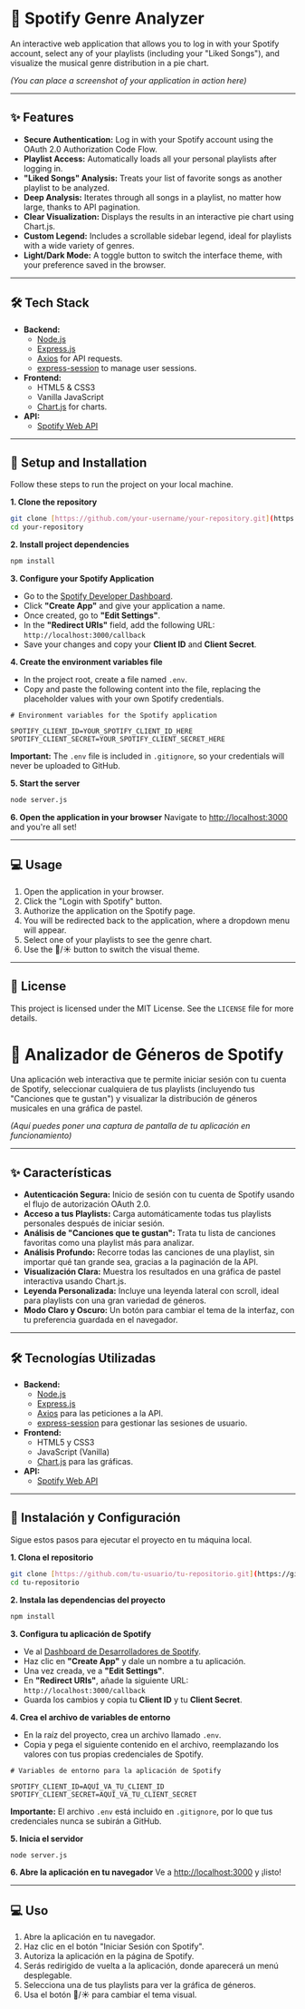 # 🎵 Spotify Genre Analyzer

An interactive web application that allows you to log in with your Spotify account, select any of your playlists (including your "Liked Songs"), and visualize the musical genre distribution in a pie chart.


*(You can place a screenshot of your application in action here)*

---

## ✨ Features

* **Secure Authentication:** Log in with your Spotify account using the OAuth 2.0 Authorization Code Flow.
* **Playlist Access:** Automatically loads all your personal playlists after logging in.
* **"Liked Songs" Analysis:** Treats your list of favorite songs as another playlist to be analyzed.
* **Deep Analysis:** Iterates through all songs in a playlist, no matter how large, thanks to API pagination.
* **Clear Visualization:** Displays the results in an interactive pie chart using Chart.js.
* **Custom Legend:** Includes a scrollable sidebar legend, ideal for playlists with a wide variety of genres.
* **Light/Dark Mode:** A toggle button to switch the interface theme, with your preference saved in the browser.

---

## 🛠️ Tech Stack

* **Backend:**
    * [Node.js](https://nodejs.org/)
    * [Express.js](https://expressjs.com/)
    * [Axios](https://axios-http.com/) for API requests.
    * [express-session](https://www.npmjs.com/package/express-session) to manage user sessions.
* **Frontend:**
    * HTML5 & CSS3
    * Vanilla JavaScript
    * [Chart.js](https://www.chartjs.org/) for charts.
* **API:**
    * [Spotify Web API](https://developer.spotify.com/documentation/web-api)

---

## 🚀 Setup and Installation

Follow these steps to run the project on your local machine.

**1. Clone the repository**
```bash
git clone [https://github.com/your-username/your-repository.git](https://github.com/your-username/your-repository.git)
cd your-repository
```

**2. Install project dependencies**
```bash
npm install
```

**3. Configure your Spotify Application**
* Go to the [Spotify Developer Dashboard](https://developer.spotify.com/dashboard/).
* Click **"Create App"** and give your application a name.
* Once created, go to **"Edit Settings"**.
* In the **"Redirect URIs"** field, add the following URL: `http://localhost:3000/callback`
* Save your changes and copy your **Client ID** and **Client Secret**.

**4. Create the environment variables file**
* In the project root, create a file named `.env`.
* Copy and paste the following content into the file, replacing the placeholder values with your own Spotify credentials.

```env
# Environment variables for the Spotify application

SPOTIFY_CLIENT_ID=YOUR_SPOTIFY_CLIENT_ID_HERE
SPOTIFY_CLIENT_SECRET=YOUR_SPOTIFY_CLIENT_SECRET_HERE
```
**Important:** The `.env` file is included in `.gitignore`, so your credentials will never be uploaded to GitHub.

**5. Start the server**
```bash
node server.js
```

**6. Open the application in your browser**
Navigate to [http://localhost:3000](http://localhost:3000) and you're all set!

---

## 💻 Usage

1.  Open the application in your browser.
2.  Click the "Login with Spotify" button.
3.  Authorize the application on the Spotify page.
4.  You will be redirected back to the application, where a dropdown menu will appear.
5.  Select one of your playlists to see the genre chart.
6.  Use the 🌙/☀️ button to switch the visual theme.

---

## 📄 License

This project is licensed under the MIT License. See the `LICENSE` file for more details.

# 🎵 Analizador de Géneros de Spotify

Una aplicación web interactiva que te permite iniciar sesión con tu cuenta de Spotify, seleccionar cualquiera de tus playlists (incluyendo tus "Canciones que te gustan") y visualizar la distribución de géneros musicales en una gráfica de pastel.


*(Aquí puedes poner una captura de pantalla de tu aplicación en funcionamiento)*

---

## ✨ Características

* **Autenticación Segura:** Inicio de sesión con tu cuenta de Spotify usando el flujo de autorización OAuth 2.0.
* **Acceso a tus Playlists:** Carga automáticamente todas tus playlists personales después de iniciar sesión.
* **Análisis de "Canciones que te gustan":** Trata tu lista de canciones favoritas como una playlist más para analizar.
* **Análisis Profundo:** Recorre todas las canciones de una playlist, sin importar qué tan grande sea, gracias a la paginación de la API.
* **Visualización Clara:** Muestra los resultados en una gráfica de pastel interactiva usando Chart.js.
* **Leyenda Personalizada:** Incluye una leyenda lateral con scroll, ideal para playlists con una gran variedad de géneros.
* **Modo Claro y Oscuro:** Un botón para cambiar el tema de la interfaz, con tu preferencia guardada en el navegador.

---

## 🛠️ Tecnologías Utilizadas

* **Backend:**
    * [Node.js](https://nodejs.org/)
    * [Express.js](https://expressjs.com/)
    * [Axios](https://axios-http.com/) para las peticiones a la API.
    * [express-session](https://www.npmjs.com/package/express-session) para gestionar las sesiones de usuario.
* **Frontend:**
    * HTML5 y CSS3
    * JavaScript (Vanilla)
    * [Chart.js](https://www.chartjs.org/) para las gráficas.
* **API:**
    * [Spotify Web API](https://developer.spotify.com/documentation/web-api)

---

## 🚀 Instalación y Configuración

Sigue estos pasos para ejecutar el proyecto en tu máquina local.

**1. Clona el repositorio**
```bash
git clone [https://github.com/tu-usuario/tu-repositorio.git](https://github.com/tu-usuario/tu-repositorio.git)
cd tu-repositorio
```

**2. Instala las dependencias del proyecto**
```bash
npm install
```

**3. Configura tu aplicación de Spotify**
* Ve al [Dashboard de Desarrolladores de Spotify](https://developer.spotify.com/dashboard/).
* Haz clic en **"Create App"** y dale un nombre a tu aplicación.
* Una vez creada, ve a **"Edit Settings"**.
* En **"Redirect URIs"**, añade la siguiente URL: `http://localhost:3000/callback`
* Guarda los cambios y copia tu **Client ID** y tu **Client Secret**.

**4. Crea el archivo de variables de entorno**
* En la raíz del proyecto, crea un archivo llamado `.env`.
* Copia y pega el siguiente contenido en el archivo, reemplazando los valores con tus propias credenciales de Spotify.

```env
# Variables de entorno para la aplicación de Spotify

SPOTIFY_CLIENT_ID=AQUÍ_VA_TU_CLIENT_ID
SPOTIFY_CLIENT_SECRET=AQUÍ_VA_TU_CLIENT_SECRET
```
**Importante:** El archivo `.env` está incluido en `.gitignore`, por lo que tus credenciales nunca se subirán a GitHub.

**5. Inicia el servidor**
```bash
node server.js
```

**6. Abre la aplicación en tu navegador**
Ve a [http://localhost:3000](http://localhost:3000) y ¡listo!

---

## 💻 Uso

1.  Abre la aplicación en tu navegador.
2.  Haz clic en el botón "Iniciar Sesión con Spotify".
3.  Autoriza la aplicación en la página de Spotify.
4.  Serás redirigido de vuelta a la aplicación, donde aparecerá un menú desplegable.
5.  Selecciona una de tus playlists para ver la gráfica de géneros.
6.  Usa el botón 🌙/☀️ para cambiar el tema visual.
